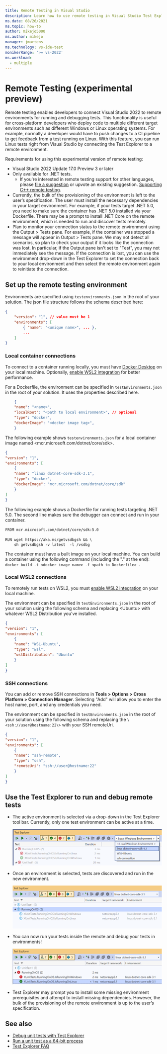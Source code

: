 ```yaml
---
title: Remote Testing in Visual Studio
description: Learn how to use remote testing in Visual Studio Test Explorer to run tests from remote environments including containers, WSL2, or over SSH connections. This topic covers how to configure remote testing with a testenvironments.json for either local containers, WSL2, or SSH connections.
ms.date: 08/26/2021
ms.topic: how-to
author: mikejo5000
ms.author: mikejo
manager: jmartens
ms.technology: vs-ide-test
monikerRange: '>= vs-2022'
ms.workload: 
  - multiple
---
```

# Remote Testing (experimental preview)

Remote testing enables developers to connect Visual Studio 2022 to remote environments for running and debugging tests. This functionality is useful for cross-platform developers who deploy code to multiple different target environments such as different Windows or Linux operating systems. For example, normally a developer would have to push changes to a CI pipeline to get feedback from a test running on Linux. With this feature, you can run Linux tests right from Visual Studio by connecting the Test Explorer to a remote environment.

Requirements for using this experimental version of remote testing:
* Visual Studio 2022 Update 17.0 Preview 3 or later
* Only available for .NET tests.
  * If you're interested in remote testing support for other languages, please [file a suggestion](/visualstudio/ide/suggest-a-feature) or upvote an existing suggestion. [Supporting C++ remote testing](https://developercommunity.visualstudio.com/t/run-c-unit-tests-on-linux-with-visual-studio/1403357).
* Currently, the bulk of the provisioning of the environment is left to the user’s specification. The user must install the necessary dependencies in your target environment. For example, if your tests target .NET 5.0, you need to make sure the container has .NET 5.0 installed via your Dockerfile. There may be a prompt to install .NET Core on the remote environment, which is needed to run and discover tests remotely. 
* Plan to monitor your connection status to the remote environment using the Output > Tests pane. For example, if the container was stopped a message will appear in Output > Tests pane. We may not detect all scenarios, so plan to check your output if it looks like the connection was lost. In particular, if the Output pane isn't set to "Test", you may not immediately see the message. If the connection is lost, you can use the environment drop-down in the Test Explorer to set the connection back to your local environment and then select the remote environment again to reinitiate the connection.

## Set up the remote testing environment

Environments are specified using `testenvironments.json` in the root of your solution. The json file structure follows the schema described here:
```json
{
    "version": "1", // value must be 1
    "environments": [
        { "name": "<unique name>", ... },
        ...
    ]
}
```

### Local container connections

To connect to a container running locally, you must have [Docker Desktop](https://www.docker.com/products/docker-desktop) on your local machine. Optionally, [enable WSL2 integration](/windows/wsl/install-win10) for better performance.

For a Dockerfile, the environment can be specified in `testEnvironments.json` in the root of your solution. It uses the properties described here.
```json
    {
    "name": "<name>",
    "localRoot": "<path to local environment>", // optional
    "type": "docker",
    "dockerImage": "<docker image tag>",
    }
```

The following example shows `testenvironments.json` for a local container image named \<mcr.microsoft.com/dotnet/core/sdk\>.
```json
{
"version": "1",
"environments": [
    {
    "name": "linux dotnet-core-sdk-3.1",
    "type": "docker",
    "dockerImage": "mcr.microsoft.com/dotnet/core/sdk"
    }
]
}
```

The following example shows a Dockerfile for running tests targeting .NET 5.0. The second line makes sure the debugger can connect and run in your container.
```
FROM mcr.microsoft.com/dotnet/core/sdk:5.0

RUN wget https://aka.ms/getvsdbgsh && \
    sh getvsdbgsh -v latest  -l /vsdbg
```

The container must have a built image on your local machine. You can build a container using the following command (including the "." at the end): `docker build -t <docker image name> -f <path to Dockerfile> .`

### Local WSL2 connections
To remotely run tests on WSL2, you must [enable WSL2 integration](/windows/wsl/install-win10) on your local machine.

The environment can be specified in `testEnvironments.json` in the root of your solution using the following schema and replacing \<Ubuntu\> with whatever WSL2 Distribution you've installed.
```json
{
"version": "1",
"environments": [
    {
    "name": "WSL-Ubuntu",
    "type": "wsl",
    "wslDistribution": "Ubuntu"
    }
]
}
```

### SSH connections
 You can add or remove SSH connections in **Tools > Options > Cross Platform > Connection Manager**. Selecting "Add" will allow you to enter the host name, port, and any credentials you need.

The environment can be specified in `testEnvironments.json` in the root of your solution using the following schema and replacing the `\<ssh://user@hostname:22\>` with your SSH remoteUri.
```json
{
"version": "1",
"environments": [
    {
    "name": "ssh-remote",
    "type": "ssh",
    "remoteUri": "ssh://user@hostname:22"
    }
]
}
```

## Use the Test Explorer to run and debug remote tests
* The active environment is selected via a drop-down in the Test Explorer tool bar. Currently, only one test environment can be active at a time.

  ![Remote testing environment drop down in Test Explorer](media/remote-test-drop-down.png)

* Once an environment is selected, tests are discovered and run in the new environment.

  ![Tests are discovered and executed in remote environments](media/remote-test-linux-discovery.png)

* You can now run your tests inside the remote and debug your tests in environments!

  ![View test results from remote environment in the test explorer](media/remote-test-linux-passing.png)

* Test Explorer may prompt you to install some missing environment prerequisites and attempt to install missing dependencies. However, the bulk of the provisioning of the remote environment is up to the user’s specification.

## See also

- [Debug unit tests with Test Explorer](../test/debug-unit-tests-with-test-explorer.md)
- [Run a unit test as a 64-bit process](../test/run-a-unit-test-as-a-64-bit-process.md)
- [Test Explorer FAQ](test-explorer-faq.md)
